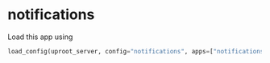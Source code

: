 # notifications

Load this app using

```python
load_config(uproot_server, config="notifications", apps=["notifications"])
```
